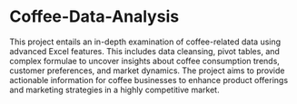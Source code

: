 # Coffee-Data-Analysis
This project entails an in-depth examination of coffee-related data using advanced Excel features. This includes data cleansing, pivot tables, and complex formulae to uncover insights about coffee consumption trends, customer preferences, and market dynamics. The project aims to provide actionable information for coffee businesses to enhance product offerings and marketing strategies in a highly competitive market. 
